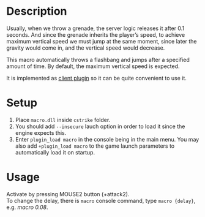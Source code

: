 # Description
Usually, when we throw a grenade, the server logic releases it after 0.1 seconds. And since the grenade inherits the player’s speed, to achieve maximum vertical speed we must jump at the same moment, since later the gravity would come in, and the vertical speed would decrease.

This macro automatically throws a flashbang and jumps after a specified amount of time. By default, the maximum vertical speed is expected.

It is implemented as [client plugin](https://developer.valvesoftware.com/wiki/Client_plugins) so it can be quite convenient to use it.

# Setup
1. Place ``macro.dll`` inside ``cstrike`` folder.  
2. You should add ``--insecure`` lauch option in order to load it since the engine expects this.  
3. Enter ``plugin_load macro`` in the console being in the main menu. You may also add ``+plugin_load macro`` to the game launch parameters to automatically load it on startup.

# Usage
Activate by pressing MOUSE2 button (+attack2).  
To change the delay, there is ``macro`` console command, type ``macro {delay}``, e.g. *macro 0.08*.
